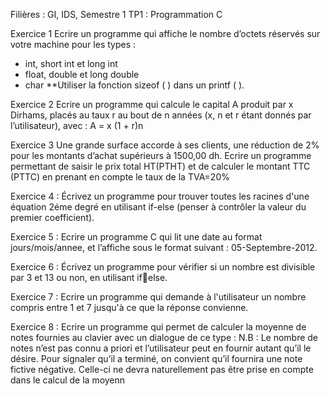 Filières : GI, IDS, Semestre 1
TP1 : Programmation C


Exercice 1
Ecrire un programme qui affiche le nombre d’octets réservés sur votre machine pour les types :
- int, short int et long int
- float, double et long double
- char
**Utiliser la fonction sizeof ( ) dans un printf ( ).
  
Exercice 2
Ecrire un programme qui calcule le capital A produit par x Dirhams, placés au taux r au bout de n 
années (x, n et r étant donnés par l’utilisateur), avec :
A = x (1 + r)n

Exercice 3
Une grande surface accorde à ses clients, une réduction de 2% pour les montants d’achat supérieurs 
à 1500,00 dh. Ecrire un programme permettant de saisir le prix total HT(PTHT) et de calculer le 
montant TTC (PTTC) en prenant en compte le taux de la TVA=20%

Exercice 4 :
Écrivez un programme pour trouver toutes les racines d'une équation 2éme degré en utilisant if-else 
(penser à contrôler la valeur du premier coefficient).

Exercice 5 :
Ecrire un programme C qui lit une date au format jours/mois/annee, et l’affiche sous le format 
suivant : 05-Septembre-2012.

Exercice 6 :
Écrivez un programme pour vérifier si un nombre est divisible par 3 et 13 ou non, en utilisant ifelse.

Exercice 7 :
Ecrire un programme qui demande à l'utilisateur un nombre compris entre 1 et 7 jusqu'à ce que la 
réponse convienne.

Exercice 8 :
Ecrire un programme qui permet de calculer la moyenne de notes fournies au clavier avec un 
dialogue de ce type :
N.B : Le nombre de notes n’est pas connu a priori et l’utilisateur peut en fournir autant qu’il le désire. Pour 
signaler qu’il a terminé, on convient qu’il fournira une note fictive négative. Celle-ci ne devra naturellement 
pas être prise en compte dans le calcul de la moyenn
